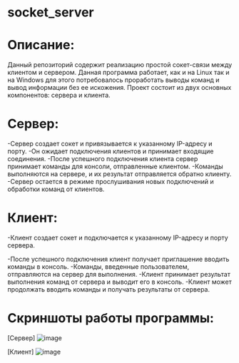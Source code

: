# socket_server

# Описание: 

Данный репозиторий содержит реализацию простой сокет-связи между клиентом и сервером. Данная программа работает, как и на Linux так и на Windows для этого потребовалось проработать выводы команд и вывод информации без ее искожения. Проект состоит из двух основных компонентов: сервера и клиента.



# Сервер:

-Сервер создает сокет и привязывается к указанному IP-адресу и порту.
-Он ожидает подключения клиентов и принимает входящие соединения.
-После успешного подключения клиента сервер принимает команды для консоли, отправленные клиентом.
-Команды выполняются на сервере, и их результат отправляется обратно клиенту.
-Сервер остается в режиме прослушивания новых подключений и обработки команд от клиентов.



# Клиент:

-Клиент создает сокет и подключается к указанному IP-адресу и порту сервера.

-После успешного подключения клиент получает приглашение вводить команды в консоль.
-Команды, введенные пользователем, отправляются на сервер для выполнения.
-Клиент принимает результат выполнения команд от сервера и выводит его в консоль.
-Клиент может продолжать вводить команды и получать результаты от сервера.



# Скриншоты работы программы:

[Сервер]
![image](https://github.com/SeVaSe/socket_server/assets/108822198/0c1703d0-f837-4eb8-ba91-ab26e529b4e7)


[Клиент]
![image](https://github.com/SeVaSe/socket_server/assets/108822198/1879f12e-07dc-4d7b-ac51-c7b78dc075c1)
